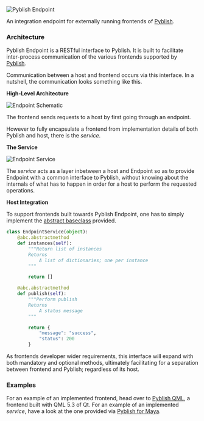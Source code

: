 ![Pyblish Endpoint][logo]

An integration endpoint for externally running frontends of [Pyblish][pyblish].

### Architecture

Pyblish Endpoint is a RESTful interface to Pyblish. It is built to facilitate inter-process communication of the various frontends supported by [Pyblish][pyblish].

Communication between a host and frontend occurs via this interface. In a nutshell, the communication looks something like this.

**High-Level Architecture**

![Endpoint Schematic][schematic]

The frontend sends requests to a host by first going through an endpoint.

However to fully encapsulate a frontend from implementation details of both Pyblish and host, there is the *service*.

**The Service**

![Endpoint Service][service]

The *service* acts as a layer inbetween a host and Endpoint so as to provide Endpoint with a common interface to Pyblish, without knowing about the internals of what has to happen in order for a host to perform the requested operations.

**Host Integration**

To support frontends built towards Pyblish Endpoint, one has to simply implement the [abstract baseclass][interface] provided.

```python
class EndpointService(object):
    @abc.abstractmethod
    def instances(self):
        """Return list of instances
        Returns
            A list of dictionaries; one per instance
        """

        return []

    @abc.abstractmethod
    def publish(self):
        """Perform publish
        Returns
            A status message
        """

        return {
            "message": "success",
            "status": 200
        }
```

As frontends developer wider requirements, this interface will expand with both mandatory and optional methods, ultimately facilitating for a separation between frontend and Pyblish; regardless of its host.

### Examples

For an example of an implemented frontend, head over to [Pyblish QML][qml], a frontend built with QML 5.3 of Qt. For an example of an implemented *service*, have a look at the one provided via [Pyblish for Maya][maya].

[qml]: https://github.com/pyblish/pyblish-qml
[maya]: https://github.com/abstractfactory/pyblish-maya/blob/master/pyblish_maya/service.py
[interface]: https://github.com/pyblish/pyblish-endpoint/blob/master/pyblish_endpoint/service.py#L22
[pyblish]: https://github.com/abstractfactory/pyblish
[schematic]: https://cloud.githubusercontent.com/assets/2152766/4996672/b61e3d06-69c0-11e4-88fb-236b2ccb26c6.png
[service]: https://cloud.githubusercontent.com/assets/2152766/4996259/519c11f2-69be-11e4-872d-a146ea132faf.png
[logo]: https://cloud.githubusercontent.com/assets/2152766/4995061/128ed178-69b6-11e4-99bf-586353d2b9be.png